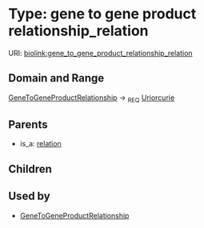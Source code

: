 
# Type: gene to gene product relationship_relation




URI: [biolink:gene_to_gene_product_relationship_relation](https://w3id.org/biolink/vocab/gene_to_gene_product_relationship_relation)


## Domain and Range

[GeneToGeneProductRelationship](GeneToGeneProductRelationship.md) ->  <sub>REQ</sub> [Uriorcurie](type/Uriorcurie.md)

## Parents

 *  is_a: [relation](relation.md)

## Children


## Used by

 * [GeneToGeneProductRelationship](GeneToGeneProductRelationship.md)
